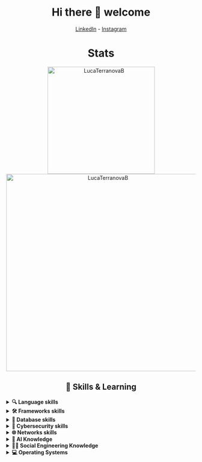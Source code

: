 
<h1 align="center">Hi there 👋 welcome</h1>
<p align="center">
    <a href="https://www.linkedin.com/in/luca-terranova-bisutti-84b8891aa/" target="_blank">LinkedIn</a> -
    <a href="https://www.instagram.com/ll.tt.bb" target="_blank">Instagram</a>
</p>

<h1 align="center">Stats</h1>
<p align="center">
    <img width="285" src="https://github-readme-stats.vercel.app/api/top-langs/?username=LucaTerranovaB&langs_count=14&layout=compact&hide=Mako,Cython,%20notebook&theme=radical" alt="LucaTerranovaB" />
    <img width="525" src="https://github-readme-stats.vercel.app/api?username=LucaTerranovaB&show=reviews,discussions_started,discussions_answered,prs_merged,prs_merged_percentage&show_icons=true&theme=radical" alt="LucaTerranovaB" />
</p>

<h2 align="center">🚀 Skills & Learning</h2>
<details>
	<summary><b>🔍 Language skills</b></summary></br>
	<p>
		<img alt="Python" src="https://img.shields.io/badge/python%20-%2314354C.svg?&style=for-the-badge&logo=python&logoColor=white"/>
		<img alt="HTML" src="https://img.shields.io/badge/html-%23E34F26.svg?style=for-the-badge&logo=html5&logoColor=white"/>
		<img alt="Java" src="https://img.shields.io/badge/java-%23ED8B00.svg?&style=for-the-badge&logo=java&logoColor=white"/>
		<img alt="TypeScript" src="https://img.shields.io/badge/typescript-%23323330.svg?style=for-the-badge&logo=typescript&logoColor=%23F7DF1E"/>
		<img alt="bash" src="https://img.shields.io/badge/bash-%23323330.svg?style=for-the-badge&logo=gnu-bash&logoColor=%23F7DF1E"/>
		<img alt="css" src="https://img.shields.io/badge/css-%23323330.svg?style=for-the-badge&logo=css3&logoColor=%23F7DF1E"/>
		<img alt="c/c++" src="https://img.shields.io/badge/c%2Fc%2B%2B-%23323330.svg?style=for-the-badge&logo=c%2B%2B&logoColor=%23F7DF1E"/>
		<img alt="PowerShell" src="https://img.shields.io/badge/powershell-%235391FE.svg?style=for-the-badge&logo=powershell&logoColor=white"/>
	</p>
</details>

<details>
	<summary><b>🛠️ Frameworks skills</b></summary></br>
	<p>
		<img alt="Flask" src="https://img.shields.io/badge/flask%20-%23000.svg?&style=for-the-badge&logo=flask&logoColor=white"/>
		<img alt="Springboot" src="https://img.shields.io/badge/Spring_Boot-F2F4F9?style=for-the-badge&logo=spring-boot"/>
		<img alt="Angular" src="https://img.shields.io/badge/angular-%2320232a.svg?style=for-the-badge&logo=react&logoColor=%2361DAFB"/>
		<img alt="Node" src="https://img.shields.io/badge/Node.js-%2320232a.svg?style=for-the-badge&logo=node.js&logoColor=%2361DAFB"/>
	</p>
</details>

<details>
	<summary><b>💾 Database skills</b></summary></br>
	<p>
		<img alt="MySql" src="https://img.shields.io/badge/MySQL-00000F?style=for-the-badge&logo=mysql&logoColor=white"/>
		<img alt="Postgresql" src="https://img.shields.io/badge/PostgreSQL-316192?style=for-the-badge&logo=postgresql&logoColor=white"/>
		<img alt="Sqlite" src="https://img.shields.io/badge/SQLite-07405E?style=for-the-badge&logo=sqlite&logoColor=white"/>
		<img alt="MongoDB" src="https://img.shields.io/badge/MongoDB-%234ea94b.svg?style=for-the-badge&logo=mongodb&logoColor=white"/>
		<img alt="QGIS" src="https://img.shields.io/badge/QGIS-589632?style=for-the-badge&logo=qgis&logoColor=white"/>
	</p>
</details>

<details>
	<summary><b>🔐 Cybersecurity skills</b></summary></br>
	<p>
		<img alt="Wireshark" src="https://img.shields.io/badge/Wireshark-1679A7?style=for-the-badge&logo=wireshark&logoColor=white"/>
		<img alt="OpenSSL" src="https://img.shields.io/badge/OpenSSL-721412?style=for-the-badge&logo=openssl&logoColor=white"/>
		<img alt="Metasploit" src="https://img.shields.io/badge/Metasploit-000000?style=for-the-badge&logo=metasploit&logoColor=white"/>
		<img alt="Wifite" src="https://img.shields.io/badge/Wifite-1679A7?style=for-the-badge&logo=wifite&logoColor=white"/>
		<img alt="DVR" src="https://img.shields.io/badge/DVR-721412?style=for-the-badge&logo=dvr&logoColor=white"/>
		<img alt="Airmon-ng" src="https://img.shields.io/badge/Airmon--ng-1679A7?style=for-the-badge&logo=airmon-ng&logoColor=white"/>
		<img alt="Aireplay-ng" src="https://img.shields.io/badge/Aireplay--ng-721412?style=for-the-badge&logo=aireplay-ng&logoColor=white"/>
		<img alt="Ethercap" src="https://img.shields.io/badge/Ethercap-000000?style=for-the-badge&logo=ethercap&logoColor=white"/>
		<img alt="Netdiscover" src="https://img.shields.io/badge/Netdiscover-1679A7?style=for-the-badge&logo=netdiscover&logoColor=white"/>
	</p>
</details>

<details>
	<summary><b>🌐 Networks skills</b></summary></br>
	<p>
		<img alt="Protocols" src="https://img.shields.io/badge/Protocols-1BA0D7?style=for-the-badge&logo=protocols&logoColor=white"/>
		<img alt="Switches" src="https://img.shields.io/badge/Switches-003A70?style=for-the-badge&logo=switches&logoColor=white"/>
		<img alt="Routers" src="https://img.shields.io/badge/Routers-2E2862?style=for-the-badge&logo=routers&logoColor=white"/>
		<img alt="Physical Media" src="https://img.shields.io/badge/Physical%20Media-0093DD?style=for-the-badge&logo=physical-media&logoColor=white"/>
	</p>
</details>

<details>
	<summary><b>🤖 AI Knowledge</b></summary></br>
	<p>
		<img alt="TensorFlow" src="https://img.shields.io/badge/TensorFlow-FF6F00?style=for-the-badge&logo=tensorflow&logoColor=white"/>
		<img alt="PyTorch" src="https://img.shields.io/badge/PyTorch-EE4C2C?style=for-the-badge&logo=pytorch&logoColor=white"/>
		<img alt="Keras" src="https://img.shields.io/badge/Keras-D00000?style=for-the-badge&logo=keras&logoColor=white"/>
		<img alt="OpenAI" src="https://img.shields.io/badge/OpenAI-412991?style=for-the-badge&logo=openai&logoColor=white"/>
	</p>
</details>

<details>
	<summary><b>🕵️‍♂️ Social Engineering Knowledge</b></summary></br>
	<p>
		<img alt="Phishing" src="https://img.shields.io/badge/Phishing-0078D7?style=for-the-badge&logo=phishing&logoColor=white"/>
		<img alt="Spoofing" src="https://img.shields.io/badge/Spoofing-5D2B90?style=for-the-badge&logo=spoofing&logoColor=white"/>
		<img alt="Pretexting" src="https://img.shields.io/badge/Pretexting-5D2B90?style=for-the-badge&logo=pretexting&logoColor=white"/>
	</p>
</details>

<details>
	<summary><b>💻 Operating Systems</b></summary></br>
	<p>
		<img alt="Kali Linux" src="https://img.shields.io/badge/Kali%20Linux-557C94?style=for-the-badge&logo=kali-linux&logoColor=white"/>
		<img alt="Arch Linux" src="https://img.shields.io/badge/Arch%20Linux-1793D1?style=for-the-badge&logo=arch-linux&logoColor=white"/>
		<img alt="BlackArch Linux" src="https://img.shields.io/badge/BlackArch%20Linux-000000?style=for-the-badge&logo=blackarch&logoColor=white"/>
		<img alt="Ubuntu" src="https://img.shields.io/badge/Ubuntu-E95420?style=for-the-badge&logo=ubuntu&logoColor=white"/>
		<img alt="Archcraft" src="https://img.shields.io/badge/Archcraft-1793D1?style=for-the-badge&logo=archcraft&logoColor=white"/>
	</p>
</details>


